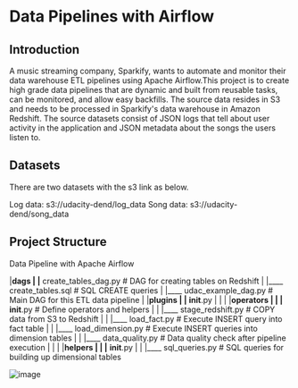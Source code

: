 # Data Pipelines with Airflow

## Introduction

A music streaming company, Sparkify, wants to automate and monitor their data warehouse ETL pipelines using Apache Airflow.This project is to create high grade data pipelines that are dynamic and built from reusable tasks, can be monitored, and allow easy backfills. The source data resides in S3 and needs to be processed in Sparkify's data warehouse in Amazon Redshift. The source datasets consist of JSON logs that tell about user activity in the application and JSON metadata about the songs the users listen to.

## Datasets
There are two datasets with the s3 link as below.

Log data: s3://udacity-dend/log_data
Song data: s3://udacity-dend/song_data

## Project Structure

Data Pipeline with Apache Airflow

|____dags
| |____ create_tables_dag.py   # DAG for creating tables on Redshift
| |____ create_tables.sql      # SQL CREATE queries
| |____ udac_example_dag.py    # Main DAG for this ETL data pipeline
|
|____plugins
| |____ __init__.py
| |
| |____operators
| | |____ __init__.py          # Define operators and helpers
| | |____ stage_redshift.py    # COPY data from S3 to Redshift
| | |____ load_fact.py         # Execute INSERT query into fact table
| | |____ load_dimension.py    # Execute INSERT queries into dimension tables
| | |____ data_quality.py      # Data quality check after pipeline execution
| |
| |____helpers
| | |____ __init__.py
| | |____ sql_queries.py       # SQL queries for building up dimensional tables

![image](https://user-images.githubusercontent.com/31400832/181036869-b6a3ef2e-42f1-4fb6-9394-7df1c858d6a9.png)

